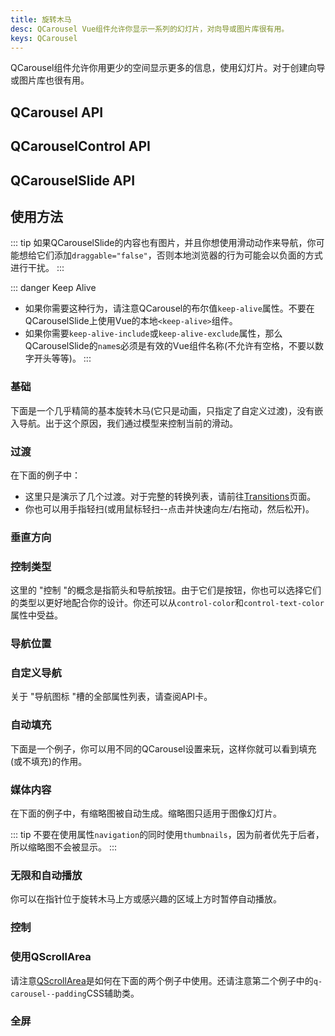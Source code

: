 ```yaml
---
title: 旋转木马
desc: QCarousel Vue组件允许你显示一系列的幻灯片，对向导或图片库很有用。
keys: QCarousel
---
```


QCarousel组件允许你用更少的空间显示更多的信息，使用幻灯片。对于创建向导或图片库也很有用。

## QCarousel API

<doc-api file="QCarousel" />

## QCarouselControl API

<doc-api file="QCarouselControl" />

## QCarouselSlide API

<doc-api file="QCarouselSlide" />

## 使用方法

::: tip
如果QCarouselSlide的内容也有图片，并且你想使用滑动动作来导航，你可能想给它们添加`draggable="false"`，否则本地浏览器的行为可能会以负面的方式进行干扰。
:::

::: danger Keep Alive
* 如果你需要这种行为，请注意QCarousel的布尔值`keep-alive`属性。不要在QCarouselSlide上使用Vue的本地`<keep-alive>`组件。
* 如果你需要`keep-alive-include`或`keep-alive-exclude`属性，那么QCarouselSlide的`name`s必须是有效的Vue组件名称(不允许有空格，不要以数字开头等等)。
:::

### 基础

下面是一个几乎精简的基本旋转木马(它只是动画，只指定了自定义过渡)，没有嵌入导航。出于这个原因，我们通过模型来控制当前的滑动。

<doc-example title="基础" file="QCarousel/Basic" />

### 过渡

在下面的例子中：

* 这里只是演示了几个过渡。对于完整的转换列表，请前往[Transitions](/options/transitions)页面。
* 你也可以用手指轻扫(或用鼠标轻扫--点击并快速向左/右拖动，然后松开)。

<doc-example title="过渡、底部导航、箭头和自动填充" file="QCarousel/Transitions" />

### 垂直方向

<doc-example title="垂直模式" file="QCarousel/Vertical" />

### 控制类型

这里的 "控制 "的概念是指箭头和导航按钮。由于它们是按钮，你也可以选择它们的类型以更好地配合你的设计。你还可以从`control-color`和`control-text-color`属性中受益。

<doc-example title="控制类型" file="QCarousel/ControlType" />

### 导航位置

<doc-example title="导航位置" file="QCarousel/NavigationPosition" />

### 自定义导航

关于 "导航图标 "槽的全部属性列表，请查阅API卡。

<doc-example title="自定义导航" file="QCarousel/CustomNavigation" />

### 自动填充

下面是一个例子，你可以用不同的QCarousel设置来玩，这样你就可以看到填充(或不填充)的作用。

<doc-example title="填充" file="QCarousel/AutoPadding" />

### 媒体内容

<doc-example title="图像幻灯片" file="QCarousel/ImageSlides" />

<doc-example title="多图像幻灯片" file="QCarousel/MultiImageSlides" />

<doc-example title="标题" file="QCarousel/Captions" />

<doc-example title="视频幻灯片" file="QCarousel/VideoSlides" />

在下面的例子中，有缩略图被自动生成。缩略图只适用于图像幻灯片。

<doc-example title="缩略图" file="QCarousel/Thumbnails" />

::: tip
不要在使用属性`navigation`的同时使用`thumbnails`，因为前者优先于后者，所以缩略图不会被显示。
:::

### 无限和自动播放

你可以在指针位于旋转木马上方或感兴趣的区域上方时暂停自动播放。

<doc-example title="自动播放" file="QCarousel/InfiniteAutoplay" />

### 控制

<doc-example title="控件" file="QCarousel/Controls" />

### 使用QScrollArea

请注意[QScrollArea](/vue-components/scroll-area)是如何在下面的两个例子中使用。还请注意第二个例子中的`q-carousel--padding`CSS辅助类。

<doc-example title="使用QScrollArea和padding" file="QCarousel/WithScrollareaPadding" />

<doc-example title="在整个幻灯片上使用QScrollArea" file="QCarousel/WithScrollareaFull" />

### 全屏

<doc-example title="全屏" file="QCarousel/Fullscreen" />
